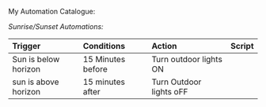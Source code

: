 My Automation Catalogue:

*Sunrise/Sunset Automations:*

| Trigger                         | Conditions                        | Action                            | Script        |
| :---                            |:---                               | :---                              |          ---: |
| Sun is below horizon            | 15 Minutes before                 | Turn outdoor lights ON            |               |
| sun is above horizon            | 15 minutes after                  | Turn Outdoor lights oFF           |               |

